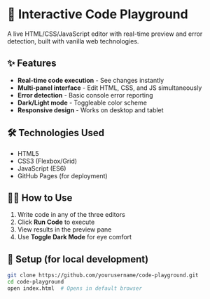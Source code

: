 # 🚀 Interactive Code Playground

A live HTML/CSS/JavaScript editor with real-time preview and error detection, built with vanilla web technologies.

## ✨ Features
- **Real-time code execution** - See changes instantly
- **Multi-panel interface** - Edit HTML, CSS, and JS simultaneously
- **Error detection** - Basic console error reporting
- **Dark/Light mode** - Toggleable color scheme
- **Responsive design** - Works on desktop and tablet

## 🛠️ Technologies Used
- HTML5
- CSS3 (Flexbox/Grid)
- JavaScript (ES6)
- GitHub Pages (for deployment)

## 🧑‍💻 How to Use
1. Write code in any of the three editors
2. Click **Run Code** to execute
3. View results in the preview pane
4. Use **Toggle Dark Mode** for eye comfort

## 🔧 Setup (for local development)
```bash
git clone https://github.com/yourusername/code-playground.git
cd code-playground
open index.html  # Opens in default browser
